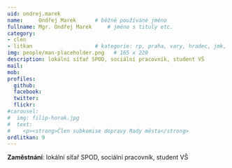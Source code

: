 ```yaml
---
uid: ondrej.marek
name:     Ondřej Marek  	# běžně používáné jméno
fullname: Mgr. Ondřej Marek  	# jméno s tituly etc.
category:
- clen
- litkan                 	# kategorie: rp, praha, vary, hradec, jmk, senat
img: people/man-placeholder.png   # 165 x 220
description: lokální síťař SPOD, sociální pracovník, student VŠ
mail:
mob:
profiles:
  github:
  facebook:
  twitter: 
  flickr:
#carousel:
#  img: filip-horak.jpg
#  text:
#    <p><strong>Člen subkomise dopravy Rady města</strong>
ordlitkan: 9
---
```


**Zaměstnání**: lokální síťař SPOD, sociální pracovník, student VŠ
